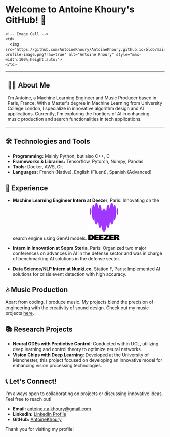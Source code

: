 # Welcome to Antoine Khoury's GitHub! 🚀

<table>
  <tr>
    <!-- Text Cell -->
    <td>
      <h2>👨‍💻 About Me</h2>
      <p>I'm Antoine, a Machine Learning Engineer and Music Producer based in Paris, France. With a Master's degree in Machine Learning from University College London, I specialize in innovative algorithm design and AI applications. Currently, I'm exploring the frontiers of AI in enhancing music production and search functionalities in tech applications.</p>
    </td>
    
    <!-- Image Cell -->
    <td>
      <img src="https://github.com/AntoineKhoury/AntoineKhoury.github.io/blob/main/assets/your-profile-image.png?raw=true" alt="Antoine Khoury" style="max-width:100%;height:auto;">
    </td>
  </tr>
</table>

## 🛠️ Technologies and Tools
- **Programming:** Mainly Python, but also C++, C
- **Frameworks & Libraries:** Tensorflow, Pytorch, Numpy, Pandas
- **Tools:** Docker, AWS, Git
- **Languages:** French (Native), English (Fluent), Spanish (Advanced)

## 💼 Experience
- **Machine Learning Engineer Intern at Deezer**, Paris: Innovating on the search engine using GenAI models.
  <img src="https://github.com/AntoineKhoury/AntoineKhoury.github.io/blob/main/assests/Deezer_Logo.jpg" alt="Deezer Logo" width="100">
  
- **Intern in Innovation at Sopra Steria**, Paris: Organized two major conferences on advances in AI in the defense sector and was in charge of benchmarking AI solutions in the defense sector.

- **Data Science/NLP Intern at Nunki.co**, Station F, Paris: Implemented AI solutions for crisis event detection with high accuracy.

## 🎶 Music Production
Apart from coding, I produce music. My projects blend the precision of engineering with the creativity of sound design. Check out my music projects [here](Your_Music_Link).

## 📚 Research Projects
- **Neural ODEs with Predictive Control**: Conducted within UCL, utilizing deep learning and control theory to optimize neural networks.
- **Vision Chips with Deep Learning**: Developed at the University of Manchester, this project focused on developing an innovative model for enhancing vision processing technologies.

## 📞 Let's Connect!
I'm always open to collaborating on projects or discussing innovative ideas. Feel free to reach out!
- **Email:** [antoine.r.a.khoury@gmail.com](mailto:antoine.r.a.khoury@gmail.com)
- **LinkedIn:** [LinkedIn Profile](https://www.linkedin.com/in/antoine-khoury-341b42167/)
- **GitHub:** [AntoineKhoury](https://github.com/AntoineKhoury)

Thank you for visiting my profile!
